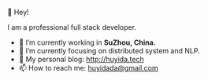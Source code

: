 👻 Hey!

I am a professional full stack developer.

- 🔭 I’m currently working in <b>SuZhou, China.</b>
- 🌱 I’m currently focusing on distributed system and NLP.
- 🔭 My personal blog: http://huyida.tech
- 📫 How to reach me: huyidada@gmail.com
